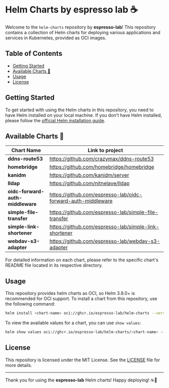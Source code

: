 # Helm Charts by espresso lab ☕️

Welcome to the `helm-charts` repository by **espresso-lab**! This repository contains a collection of Helm charts for deploying various applications and services in Kubernetes, provided as OCI images.

## Table of Contents

- [Getting Started](#getting-started)
- [Available Charts 🚀](#available-charts-🚀)
- [Usage](#usage)
- [License](#license)


## Getting Started

To get started with using the Helm charts in this repository, you need to have Helm installed on your local machine. If you don't have Helm installed, please follow the [official Helm installation guide](https://helm.sh/docs/intro/install/).

## Available Charts 🚀


| Chart Name                         | Link to project                                              |
|------------------------------------|--------------------------------------------------------------|
| **ddns-route53**                   | https://github.com/crazymax/ddns-route53                     |
| **homebridge**                     | https://github.com/homebridge/homebridge                     |
| **kanidm**                         | https://github.com/kanidm/server                             |
| **lldap**                          | https://github.com/nitnelave/lldap                           |
| **oidc-forward-auth-middleware**   | https://github.com/espresso-lab/oidc-forward-auth-middleware |
| **simple-file-transfer**           | https://github.com/espresso-lab/simple-file-transfer         |
| **simple-link-shortener**          | https://github.com/espresso-lab/simple-link-shortener        |
| **webdav-s3-adapter**              | https://github.com/espresso-lab/webdav-s3-adapter            |


For detailed information on each chart, please refer to the specific chart's README file located in its respective directory.

## Usage

This repository provides helm charts as OCI, so Helm 3.8.0+ is recommended for OCI support. To install a chart from this repository, use the following command:

```bash
helm install <chart-name> oci://ghcr.io/espresso-lab/helm-charts --version <chart-version>
```

To view the available values for a chart, you can use `show values`:

```bash
helm show values oci://ghcr.io/espresso-lab/helm-charts/<chart-name> --version <chart-version>
```

## License

This repository is licensed under the MIT License. See the [LICENSE](LICENSE) file for more details.

---

Thank you for using the **espresso-lab** Helm charts! Happy deploying! ☕️🚀
